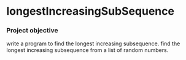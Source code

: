 # longestIncreasingSubSequence
### Project objective
write a program to find the longest increasing subsequence. find the longest increasing subsequence from a list of random numbers.

